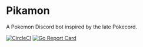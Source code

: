 # Pikamon
A Pokemon Discord bot inspired by the late Pokecord.

[![CircleCI](https://circleci.com/gh/Jac0bDeal/pikamon.svg?style=shield)](https://circleci.com/gh/Jac0bDeal/pikamon)
[![Go Report Card](https://goreportcard.com/badge/github.com/Jac0bDeal/pikamon)](https://goreportcard.com/report/github.com/Jac0bDeal/pikamon)
